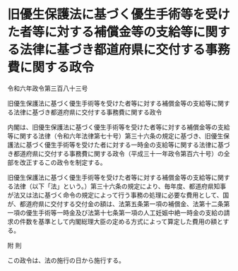 # 旧優生保護法に基づく優生手術等を受けた者等に対する補償金等の支給等に関する法律に基づき都道府県に交付する事務費に関する政令

令和六年政令第三百八十三号

旧優生保護法に基づく優生手術等を受けた者等に対する補償金等の支給等に関する法律に基づき都道府県に交付する事務費に関する政令

内閣は、旧優生保護法に基づく優生手術等を受けた者等に対する補償金等の支給等に関する法律（令和六年法律第七十号）第三十六条の規定に基づき、旧優生保護法に基づく優生手術等を受けた者に対する一時金の支給等に関する法律に基づき都道府県に交付する事務費に関する政令（平成三十一年政令第百六十号）の全部を改正するこの政令を制定する。

旧優生保護法に基づく優生手術等を受けた者等に対する補償金等の支給等に関する法律（以下「法」という。）第三十六条の規定により、毎年度、都道府県知事が法又は法に基づく命令の規定によって行う事務の処理に必要な費用として、国が、都道府県に交付する交付金の額は、法第五条第一項の補償金、法第十二条第一項の優生手術等一時金及び法第十七条第一項の人工妊娠中絶一時金の支給の請求の件数を基準として内閣総理大臣の定める方式によって算定した費用の額とする。

附 則

この政令は、法の施行の日から施行する。
